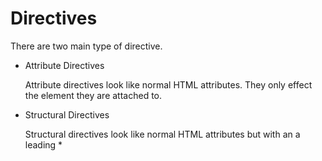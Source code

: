 # Directives
There are two main type of directive.
* Attribute Directives 

  Attribute directives look like normal HTML attributes. They only effect the element they are attached to.
* Structural Directives
  
  Structural directives look like normal HTML attributes but with an a leading * 